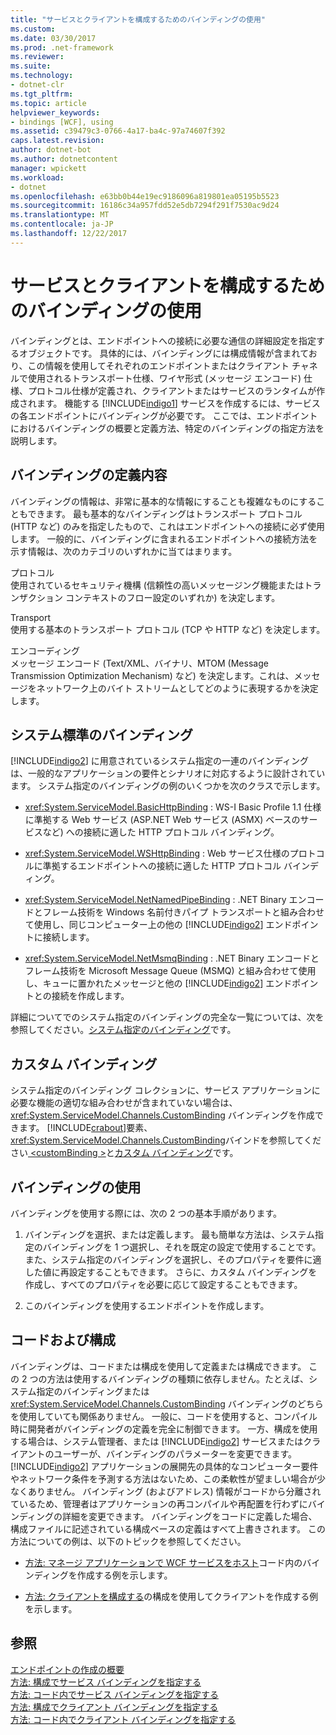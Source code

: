 ```yaml
---
title: "サービスとクライアントを構成するためのバインディングの使用"
ms.custom: 
ms.date: 03/30/2017
ms.prod: .net-framework
ms.reviewer: 
ms.suite: 
ms.technology:
- dotnet-clr
ms.tgt_pltfrm: 
ms.topic: article
helpviewer_keywords:
- bindings [WCF], using
ms.assetid: c39479c3-0766-4a17-ba4c-97a74607f392
caps.latest.revision: 
author: dotnet-bot
ms.author: dotnetcontent
manager: wpickett
ms.workload:
- dotnet
ms.openlocfilehash: e63bb0b44e19ec9186096a819801ea05195b5523
ms.sourcegitcommit: 16186c34a957fdd52e5db7294f291f7530ac9d24
ms.translationtype: MT
ms.contentlocale: ja-JP
ms.lasthandoff: 12/22/2017
---
```

# <a name="using-bindings-to-configure-services-and-clients"></a>サービスとクライアントを構成するためのバインディングの使用
バインディングとは、エンドポイントへの接続に必要な通信の詳細設定を指定するオブジェクトです。 具体的には、バインディングには構成情報が含まれており、この情報を使用してそれぞれのエンドポイントまたはクライアント チャネルで使用されるトランスポート仕様、ワイヤ形式 (メッセージ エンコード) 仕様、プロトコル仕様が定義され、クライアントまたはサービスのランタイムが作成されます。 機能する [!INCLUDE[indigo1](../../../includes/indigo1-md.md)] サービスを作成するには、サービスの各エンドポイントにバインディングが必要です。 ここでは、エンドポイントにおけるバインディングの概要と定義方法、特定のバインディングの指定方法を説明します。  
  
## <a name="what-a-binding-defines"></a>バインディングの定義内容  
 バインディングの情報は、非常に基本的な情報にすることも複雑なものにすることもできます。 最も基本的なバインディングはトランスポート プロトコル (HTTP など) のみを指定したもので、これはエンドポイントへの接続に必ず使用します。 一般的に、バインディングに含まれるエンドポイントへの接続方法を示す情報は、次のカテゴリのいずれかに当てはまります。  
  
 プロトコル  
 使用されているセキュリティ機構 (信頼性の高いメッセージング機能またはトランザクション コンテキストのフロー設定のいずれか) を決定します。  
  
 Transport  
 使用する基本のトランスポート プロトコル (TCP や HTTP など) を決定します。  
  
 エンコーディング  
 メッセージ エンコード (Text/XML、バイナリ、MTOM (Message Transmission Optimization Mechanism) など) を決定します。これは、メッセージをネットワーク上のバイト ストリームとしてどのように表現するかを決定します。  
  
## <a name="system-provided-bindings"></a>システム標準のバインディング  
 [!INCLUDE[indigo2](../../../includes/indigo2-md.md)] に用意されているシステム指定の一連のバインディングは、一般的なアプリケーションの要件とシナリオに対応するように設計されています。 システム指定のバインディングの例のいくつかを次のクラスで示します。  
  
-   <xref:System.ServiceModel.BasicHttpBinding> : WS-I Basic Profile 1.1 仕様に準拠する Web サービス (ASP.NET Web サービス (ASMX) ベースのサービスなど) への接続に適した HTTP プロトコル バインディング。  
  
-   <xref:System.ServiceModel.WSHttpBinding> : Web サービス仕様のプロトコルに準拠するエンドポイントへの接続に適した HTTP プロトコル バインディング。  
  
-   <xref:System.ServiceModel.NetNamedPipeBinding> : .NET Binary エンコードとフレーム技術を Windows 名前付きパイプ トランスポートと組み合わせて使用し、同じコンピューター上の他の [!INCLUDE[indigo2](../../../includes/indigo2-md.md)] エンドポイントに接続します。  
  
-   <xref:System.ServiceModel.NetMsmqBinding> : .NET Binary エンコードとフレーム技術を Microsoft Message Queue (MSMQ) と組み合わせて使用し、キューに置かれたメッセージと他の [!INCLUDE[indigo2](../../../includes/indigo2-md.md)] エンドポイントとの接続を作成します。  
  
 詳細についてでのシステム指定のバインディングの完全な一覧については、次を参照してください。[システム指定のバインディング](../../../docs/framework/wcf/system-provided-bindings.md)です。  
  
## <a name="custom-bindings"></a>カスタム バインディング  
 システム指定のバインディング コレクションに、サービス アプリケーションに必要な機能の適切な組み合わせが含まれていない場合は、<xref:System.ServiceModel.Channels.CustomBinding> バインディングを作成できます。 [!INCLUDE[crabout](../../../includes/crabout-md.md)]要素、<xref:System.ServiceModel.Channels.CustomBinding>バインドを参照してください[ \<customBinding >](../../../docs/framework/configure-apps/file-schema/wcf/custombinding.md)と[カスタム バインディング](../../../docs/framework/wcf/extending/custom-bindings.md)です。  
  
## <a name="using-bindings"></a>バインディングの使用  
 バインディングを使用する際には、次の 2 つの基本手順があります。  
  
1.  バインディングを選択、または定義します。 最も簡単な方法は、システム指定のバインディングを 1 つ選択し、それを既定の設定で使用することです。 また、システム指定のバインディングを選択し、そのプロパティを要件に適した値に再設定することもできます。 さらに、カスタム バインディングを作成し、すべてのプロパティを必要に応じて設定することもできます。  
  
2.  このバインディングを使用するエンドポイントを作成します。  
  
## <a name="code-and-configuration"></a>コードおよび構成  
 バインディングは、コードまたは構成を使用して定義または構成できます。 この 2 つの方法は使用するバインディングの種類に依存しません。たとえば、システム指定のバインディングまたは <xref:System.ServiceModel.Channels.CustomBinding> バインディングのどちらを使用していても関係ありません。 一般に、コードを使用すると、コンパイル時に開発者がバインディングの定義を完全に制御できます。 一方、構成を使用する場合は、システム管理者、または [!INCLUDE[indigo2](../../../includes/indigo2-md.md)] サービスまたはクライアントのユーザーが、バインディングのパラメーターを変更できます。 [!INCLUDE[indigo2](../../../includes/indigo2-md.md)] アプリケーションの展開先の具体的なコンピューター要件やネットワーク条件を予測する方法はないため、この柔軟性が望ましい場合が少なくありません。 バインディング (およびアドレス) 情報がコードから分離されているため、管理者はアプリケーションの再コンパイルや再配置を行わずにバインディングの詳細を変更できます。 バインディングをコードに定義した場合、構成ファイルに記述されている構成ベースの定義はすべて上書きされます。 この方法についての例は、以下のトピックを参照してください。  
  
-   [方法: マネージ アプリケーションで WCF サービスをホスト](../../../docs/framework/wcf/how-to-host-a-wcf-service-in-a-managed-application.md)コード内のバインディングを作成する例を示します。  
  
-   [方法: クライアントを構成する](../../../docs/framework/wcf/how-to-configure-a-basic-wcf-client.md)の構成を使用してクライアントを作成する例を示します。  
  
## <a name="see-also"></a>参照  
 [エンドポイントの作成の概要](../../../docs/framework/wcf/endpoint-creation-overview.md)  
 [方法: 構成でサービス バインディングを指定する](../../../docs/framework/wcf/how-to-specify-a-service-binding-in-configuration.md)  
 [方法: コード内でサービス バインディングを指定する](../../../docs/framework/wcf/how-to-specify-a-service-binding-in-code.md)  
 [方法: 構成でクライアント バインディングを指定する](../../../docs/framework/wcf/how-to-specify-a-client-binding-in-configuration.md)  
 [方法: コード内でクライアント バインディングを指定する](../../../docs/framework/wcf/how-to-specify-a-client-binding-in-code.md)
